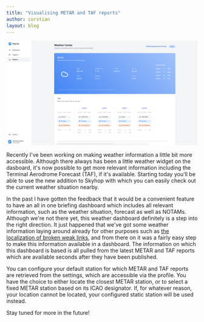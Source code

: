 ```yaml
---
title: "Visualising METAR and TAF reports"
author: corstian
layout: blog
---
```


<img class="relative mx-auto rounded-lg shadow-lg my-10" src="/assets/images/Screenshot 2020-06-05 at 12.17.08.png" alt="The weather center visualising the latest METAR and TAF reports within Skyhop." />

<p class="font-thin text-lg">Recently I've been working on making weather information a little bit more accessible. Although there always has been a little weather widget on the dasboard, it's now possible to get more relevant information including the Terminal Aerodrome Forecast (TAF), if it's available. Starting today you'll be able to use the new addition to Skyhop with which you can easily check out the current weather situation nearby.</p>


In the past I have gotten the feedback that it would be a convenient feature to have an all in one briefing dashboard which includes all relevant information, such as the weather situation, forecast as well as NOTAMs. Although we're not there yet, this weather dashboard definitely is a step into the right direction. It just happened that we've got some weather information laying around already for other purposes such as [the localization of broken weak links](/documentation/features/weak-link-recovery), and from there on it was a fairly easy step to make this information available in a dashboard. The information on which this dashboard is based is all pulled from the latest METAR and TAF reports which are available seconds after they have been published.

You can configure your default station for which METAR and TAF reports are retrieved from the settings, which are accessible via the profile. You have the choice to either locate the closest METAR station, or to select a fixed METAR station based on its ICAO designator. If, for whatever reason, your location cannot be located, your configured static station will be used instead.

Stay tuned for more in the future!


